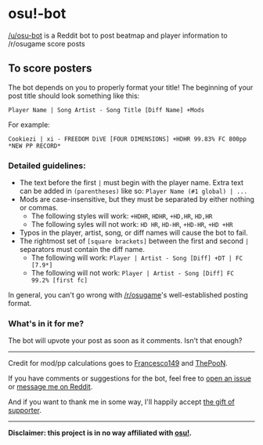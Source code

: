# osu!-bot

[/u/osu-bot](https://reddit.com/u/osu-bot) is a Reddit bot to post beatmap and player information to /r/osugame score posts

## To score posters

The bot depends on you to properly format your title! The beginning of your post title should look something like this:
```
Player Name | Song Artist - Song Title [Diff Name] +Mods
```

For example:

```
Cookiezi | xi - FREEDOM DiVE [FOUR DIMENSIONS] +HDHR 99.83% FC 800pp *NEW PP RECORD*
```

### Detailed guidelines:

* The text before the first `|` must begin with the player name. Extra text can be added in `(parentheses)` like so:
  ```Player Name (#1 global) | ...```
* Mods are case-insensitive, but they must be separated by either nothing or commas.
  * The following styles will work: `+HDHR`, `HDHR`, `+HD,HR`, `HD,HR`
  * The following syles will not work: `HD HR`, `HD-HR`, `+HD-HR`, `+HD +HR`
* Typos in the player, artist, song, or diff names will cause the bot to fail.
* The rightmost set of `[square brackets]` between the first and second `|` separators must contain the diff name.
  * The following will work: ```Player | Artist - Song [Diff] +DT | FC [7.9*]```
  * The following will not work: ```Player | Artist - Song [Diff] FC 99.2% [first fc]```

In general, you can't go wrong with [/r/osugame](https://reddit.com/r/osugame)'s well-established posting format.

### What's in it for me?
The bot will upvote your post as soon as it comments. Isn't that enough?

***

Credit for mod/pp calculations goes to [Francesco149](https://github.com/Francesco149/oppai) and [ThePooN](https://github.com/ThePooN/osu-ModPropertiesCalculator).

If you have comments or suggestions for the bot, feel free to [open an issue](https://github.com/christopher-dG/osu-bot/issues/new) or [message me on Reddit](https://reddit.com/u/PM_ME_DOG_PICS_PLS).

And if you want to thank me in some way, I'll happily accept [the gift of supporter](https://new.ppy.sh/u/3172543).

***

****Disclaimer: this project is in no way affiliated with [osu!](https://osu.ppy.sh).****
